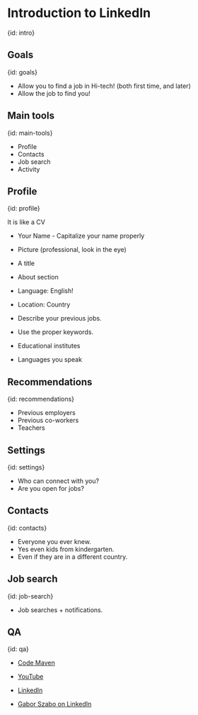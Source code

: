# Introduction to LinkedIn
{id: intro}

## Goals
{id: goals}

* Allow you to find a job in Hi-tech! (both first time, and later)
* Allow the job to find you!

## Main tools
{id: main-tools}

* Profile
* Contacts
* Job search
* Activity


## Profile
{id: profile}

It is like a CV

* Your Name - Capitalize your name properly
* Picture (professional, look in the eye)
* A title
* About section

* Language: English!
* Location: Country

* Describe your previous jobs.
* Use the proper keywords.
* Educational institutes
* Languages you speak

## Recommendations
{id: recommendations}

* Previous employers
* Previous co-workers
* Teachers

## Settings
{id: settings}

* Who can connect with you?
* Are you open for jobs?

## Contacts
{id: contacts}

* Everyone you ever knew.
* Yes even kids from kindergarten.
* Even if they are in a different country.

## Job search
{id: job-search}

* Job searches + notifications.

## QA
{id: qa}

* [Code Maven](https://he.code-maven.com/)
* [YouTube](https://he.code-maven.com/youtube)
* [LinkedIn](https://he.code-maven.com/linkedin)

* [Gabor Szabo on LinkedIn](https://www.linkedin.com/in/szabgab)

